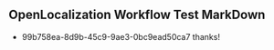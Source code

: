 ## OpenLocalization Workflow Test MarkDown
* 99b758ea-8d9b-45c9-9ae3-0bc9ead50ca7 thanks!

<!--HONumber=Jul16_HO3-->


